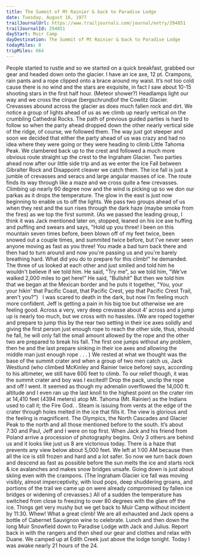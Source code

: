 ```yaml
---
title: The Summit of Mt Rainier & back to Paradise Lodge
date: Tuesday, August 16, 1977
trailJournalUrl: https://www.trailjournals.com/journal/entry/294851
trailJournalId: 294851
dayStart: Muir Camp
dayDestination: The Summit of Mt Rainier & back to Paradise Lodge
todayMiles: 0
tripMiles: 664
---
```

People started to rustle and so we started on a quick breakfast, grabbed our gear and headed down onto the glacier. I have an ice axe, 12 pt. Crampons, rain pants and a rope clipped onto a brace around my waist. It’s not too cold cause there is no wind and the stars are exquisite, in fact I saw about 10-15 shooting stars in the first half hour. (Meteor shower?) Headlamps light our way and we cross the cirque (bergschrund)of the Cowlitz Glacier. Crevasses abound across the glacier as does much fallen rock and dirt. We notice a group of lights ahead of us as we climb up nearly vertical on the crumbling Cathedral Rocks. The path of previous guided parties is hard to follow so when the party ahead dropped down the other nearly vertical side of the ridge, of course, we followed them. The way just got steeper and soon we decided that either the party ahead of us was crazy and had no idea where they were going or they were heading to climb Little Tahoma Peak. We clambered back up to the crest and followed a much more obvious route straight up the crest to the Ingraham Glacier. Two parties ahead now after our little side trip and as we enter the Ice Fall between Gibralter Rock and Disappoint cleaver we catch them. The ice fall is just a jumble of crevasses and seracs and large angular masses of ice. The route finds its way through like a maze and we cross quite a few crevasses. Climbing up nearly 60 degree now and the wind is picking up so we don our parkas as it drops the temperature. The glow in the east is just now beginning to enable us to off the lights. We pass two groups ahead of us when they rest and the sun rises through the dark haze (maybe smoke from the fires) as we top the first summit. (As we passed the leading group, I think it was Jack mentioned later on, stopped, leaned on his ice axe huffing and puffing and swears and says, "Hold up you three! I been on this mountain seven times before, been blown off of my feet twice, been snowed out a couple times, and summited twice before, but I've never seen anyone moving as fast as you three! You made a bad turn back there and then had to turn around and now you're passing us and you're barely breathing hard. What did you do to prepare for this climb!" he demanded. The three of us looked at each other and just smiled and told him he wouldn't believe if we told him. He said, "Try me", so we told him, "We've walked 2,000 miles to get here!" He said, "Bullshit" But then we told him that we began at the Mexican border and he puts it together, "You, your your hikin' that Pacific Coast, that Pacific Crest, yep that Pacific Crest Trail, aren't you?")   I was scared to death in the dark, but now I’m feeling much more confident. Jeff is getting a pain in his big toe but otherwise we are feeling good. Across a very, very deep crevasse about 4’ across and a jump up is nearly too much, but we cross with no hassles. (We are roped together and prepare to jump this by the rear two setting in their ice axes solidly and giving the first person just enough rope to reach the other side, thus, should he fall, he will only fall the small amount allowed by the rope and the other two are prepared to break his fall. The first one jumps without any problem, then he and the last prepare sinking in their ice axes and allowing the middle man just enough rope . . . ) We rested at what we thought was the base of the summit crater and when a group of two men catch us, Jack Westlund (who climbed McKinley and Rainier twice before) says, according to his altimeter, we still have 600 feet to climb. To our relief though, it was the summit crater and boy was I excited!! Drop the pack, unclip the rope and off I went. It seemed as though my adrenalin overflowed the 14,000 ft. altitude and I even ran up the last knoll to the highest point on the crater rim at 14,410 feet (4394 meters) atop Mt. Tahoma (Mt. Rainier) as the Indians used to call it; the Fire God. . Steam is issuing from vents at the edge of the crater through holes melted in the ice that fills it. The view is glorious and the feeling is magnificent. The Olympics, the North Cascades and Glacier Peak to the north and all those mentioned before to the south. It’s about 7:30 and Paul, Jeff and I were on top first. When Jack and his friend from Poland arrive a procession of photography begins. Only 3 others are behind us and it looks like just us 8 are victorious today. There is a haze that prevents any view below about 5,000 feet. We left at 1:00 AM because then all the ice is still frozen and hard and a lot safer. So now we turn back down and descend as fast as possible before the sun melts the ice and starts rock & ice avalanches and makes snow bridges unsafe. Going down is just about skiing even with the crampons. (The Ingraham Glacier ice fall was moving visibly, almost imperceptivity, with loud pops, deep shuddering groans, and portions of the trail we came up on were already compromised by fallen ice bridges or widening of crevasses.) All of a sudden the temperature has switched from close to freezing to over 80 degrees with the glare off the ice. Things get very mushy but we get back to Muir Camp without incident by 11:30. Whew! What a great climb! We are all exhausted and Jack opens a bottle of Cabernet Sauvignon wine to celebrate. Lunch and then down the long Muir Snowfield down to Paradise Lodge with Jack and Julius. Report back in with the rangers and then shed our gear and clothes and relax with Duane. We camped up at Edith Creek just above the lodge tonight. Today I was awake nearly 21 hours of the 24.
